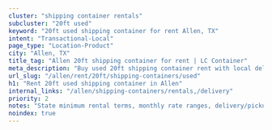 ```yaml
---
cluster: "shipping container rentals"
subcluster: "20ft used"
keyword: "20ft used shipping container for rent Allen, TX"
intent: "Transactional-Local"
page_type: "Location-Product"
city: "Allen, TX"
title_tag: "Allen 20ft shipping container for rent | LC Container"
meta_description: "Buy used 20ft shipping container rent with local delivery in Allen, TX. LC Container — local Since 2003. Request a fast quote today."
url_slug: "/allen/rent/20ft/shipping-containers/used"
h1: "Rent 20ft used shipping container in Allen"
internal_links: "/allen/shipping-containers/rentals,/delivery"
priority: 2
notes: "State minimum rental terms, monthly rate ranges, delivery/pickup fees, service area."
noindex: true
---
```


<!-- TODO: Add unique city/inventory copy, images, and internal links here. -->
